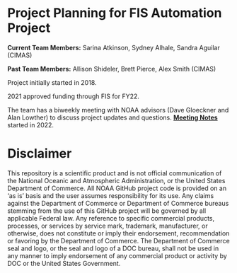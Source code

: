 # Project Planning for FIS Automation Project

**Current Team Members:** Sarina Atkinson, Sydney Alhale, Sandra Aguilar (CIMAS)

**Past Team Members:** Allison Shideler, Brett Pierce, Alex Smith (CIMAS)

Project initially started in 2018.

2021 approved funding through FIS for FY22.

The team has a biweekly meeting with NOAA advisors (Dave Gloeckner and Alan Lowther) to discuss project updates and questions. [**Meeting Notes**](https://docs.google.com/document/d/1TuWp4VnOJq_GlB1ibX6T2llZbDEDCGbD1qxzw65Mb0k/edit#) started in 2022.

# Disclaimer
This repository is a scientific product and is not official communication of the National Oceanic and Atmospheric Administration, or the United States Department of Commerce. All NOAA GitHub project code is provided on an ‘as is’ basis and the user assumes responsibility for its use. Any claims against the Department of Commerce or Department of Commerce bureaus stemming from the use of this GitHub project will be governed by all applicable Federal law. Any reference to specific commercial products, processes, or services by service mark, trademark, manufacturer, or otherwise, does not constitute or imply their endorsement, recommendation or favoring by the Department of Commerce. The Department of Commerce seal and logo, or the seal and logo of a DOC bureau, shall not be used in any manner to imply endorsement of any commercial product or activity by DOC or the United States Government.
